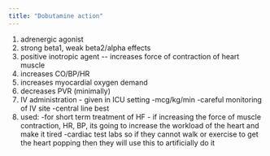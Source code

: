 ```yaml
---
title: "Dobutamine action"
---
```

1) adrenergic agonist
2) strong beta1, weak beta2/alpha effects
3) positive inotropic agent -- increases force of contraction of heart muscle
4) increases CO/BP/HR
5) increases myocardial oxygen demand
6) decreases PVR (minimally)
7) IV administration - given in ICU setting
-mcg/kg/min
-careful monitoring of IV site
-central line best
8) used: 
-for short term treatment of HF - if increasing the force of muscle contraction, HR, BP, its going to increase the workload of the heart and make it tired
-cardiac test labs so if they cannot walk or exercise to get the heart popping then they will use this to artificially do it

